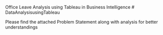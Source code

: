 Office Leave Analysis using Tableau in Business Intelligence # DataAnalysisusingTableau

Please find the attached Problem Statement along with analysis for better understandings
